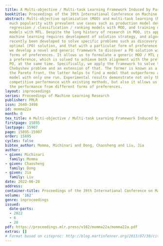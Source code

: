 ```yaml
---
title: A Multi-objective / Multi-task Learning Framework Induced by Pareto Stationarity
booktitle: Proceedings of the 39th International Conference on Machine Learning
abstract: Multi-objective optimization (MOO) and multi-task learning (MTL) have gained
  much popularity with prevalent use cases such as production model development of
  regression / classification / ranking models with MOO, and training deep learning
  models with MTL. Despite the long history of research in MOO, its application to
  machine learning requires development of solution strategy, and algorithms have
  recently been developed to solve specific problems such as discovery of any Pareto
  optimal (PO) solution, and that with a particular form of preference. In this paper,
  we develop a novel and generic framework to discover a PO solution with multiple
  forms of preferences. It allows us to formulate a generic MOO / MTL problem to express
  a preference, which is solved to achieve both alignment with the preference and
  PO, at the same time. Specifically, we apply the framework to solve the weighted
  Chebyshev problem and an extension of that. The former is known as a method to discover
  the Pareto front, the latter helps to find a model that outperforms an existing
  model with only one run. Experimental results demonstrate not only the method achieves
  competitive performance with existing methods, but also it allows us to achieve
  the performance from different forms of preferences.
layout: inproceedings
series: Proceedings of Machine Learning Research
publisher: PMLR
issn: 2640-3498
id: momma22a
month: 0
tex_title: A Multi-objective / Multi-task Learning Framework Induced by Pareto Stationarity
firstpage: 15895
lastpage: 15907
page: 15895-15907
order: 15895
cycles: false
bibtex_author: Momma, Michinari and Dong, Chaosheng and Liu, Jia
author:
- given: Michinari
  family: Momma
- given: Chaosheng
  family: Dong
- given: Jia
  family: Liu
date: 2022-06-28
address:
container-title: Proceedings of the 39th International Conference on Machine Learning
volume: '162'
genre: inproceedings
issued:
  date-parts:
  - 2022
  - 6
  - 28
pdf: https://proceedings.mlr.press/v162/momma22a/momma22a.pdf
extras: []
# Format based on citeproc: http://blog.martinfenner.org/2013/07/30/citeproc-yaml-for-bibliographies/
---
```

